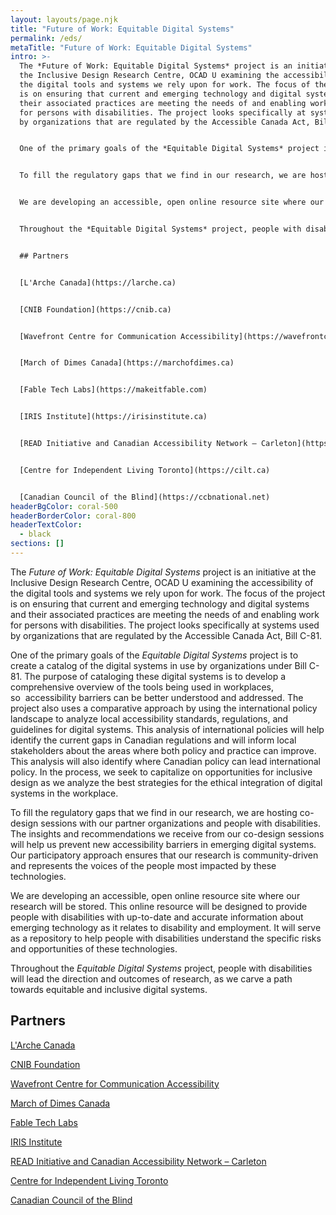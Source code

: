 ```yaml
---
layout: layouts/page.njk
title: "Future of Work: Equitable Digital Systems"
permalink: /eds/
metaTitle: "Future of Work: Equitable Digital Systems"
intro: >-
  The *Future of Work: Equitable Digital Systems* project is an initiative at
  the Inclusive Design Research Centre, OCAD U examining the accessibility of
  the digital tools and systems we rely upon for work. The focus of the project
  is on ensuring that current and emerging technology and digital systems and
  their associated practices are meeting the needs of and enabling work
  for persons with disabilities. The project looks specifically at systems used
  by organizations that are regulated by the Accessible Canada Act, Bill C-81.


  One of the primary goals of the *Equitable Digital Systems* project is to create a catalog of the digital systems in use by organizations under Bill C-81. The purpose of cataloging these digital systems is to develop a comprehensive overview of the tools being used in workplaces, so  accessibility barriers can be better understood and addressed. The project also uses a comparative approach by using the international policy landscape to analyze local accessibility standards, regulations, and guidelines for digital systems. This analysis of international policies will help identify the current gaps in Canadian regulations and will inform local stakeholders about the areas where both policy and practice can improve. This analysis will also identify where Canadian policy can lead international policy. In the process, we seek to capitalize on opportunities for inclusive design as we analyze the best strategies for the ethical integration of digital systems in the workplace.


  To fill the regulatory gaps that we find in our research, we are hosting co-design sessions with our partner organizations and people with disabilities. The insights and recommendations we receive from our co-design sessions will help us prevent new accessibility barriers in emerging digital systems. Our participatory approach ensures that our research is community-driven and represents the voices of the people most impacted by these technologies.


  We are developing an accessible, open online resource site where our research will be stored. This online resource will be designed to provide people with disabilities with up-to-date and accurate information about emerging technology as it relates to disability and employment. It will serve as a repository to help people with disabilities understand the specific risks and opportunities of these technologies.


  Throughout the *Equitable Digital Systems* project, people with disabilities will lead the direction and outcomes of research, as we carve a path towards equitable and inclusive digital systems.


  ## Partners


  [L'Arche Canada](https://larche.ca)


  [CNIB Foundation](https://cnib.ca)


  [Wavefront Centre for Communication Accessibility](https://wavefrontcentre.ca)


  [March of Dimes Canada](https://marchofdimes.ca)


  [Fable Tech Labs](https://makeitfable.com)


  [IRIS Institute](https://irisinstitute.ca)


  [READ Initiative and Canadian Accessibility Network – Carleton](https://carleton.ca/read/can/)


  [Centre for Independent Living Toronto](https://cilt.ca)


  [Canadian Council of the Blind](https://ccbnational.net)
headerBgColor: coral-500
headerBorderColor: coral-800
headerTextColor:
  - black
sections: []
---
```

The *Future of Work: Equitable Digital Systems* project is an initiative at the Inclusive Design Research Centre, OCAD U examining the accessibility of the digital tools and systems we rely upon for work. The focus of the project is on ensuring that current and emerging technology and digital systems and their associated practices are meeting the needs of and enabling work for persons with disabilities. The project looks specifically at systems used by organizations that are regulated by the Accessible Canada Act, Bill C-81.

One of the primary goals of the *Equitable Digital Systems* project is to create a catalog of the digital systems in use by organizations under Bill C-81. The purpose of cataloging these digital systems is to develop a comprehensive overview of the tools being used in workplaces, so  accessibility barriers can be better understood and addressed. The project also uses a comparative approach by using the international policy landscape to analyze local accessibility standards, regulations, and guidelines for digital systems. This analysis of international policies will help identify the current gaps in Canadian regulations and will inform local stakeholders about the areas where both policy and practice can improve. This analysis will also identify where Canadian policy can lead international policy. In the process, we seek to capitalize on opportunities for inclusive design as we analyze the best strategies for the ethical integration of digital systems in the workplace.

To fill the regulatory gaps that we find in our research, we are hosting co-design sessions with our partner organizations and people with disabilities. The insights and recommendations we receive from our co-design sessions will help us prevent new accessibility barriers in emerging digital systems. Our participatory approach ensures that our research is community-driven and represents the voices of the people most impacted by these technologies.

We are developing an accessible, open online resource site where our research will be stored. This online resource will be designed to provide people with disabilities with up-to-date and accurate information about emerging technology as it relates to disability and employment. It will serve as a repository to help people with disabilities understand the specific risks and opportunities of these technologies.

Throughout the *Equitable Digital Systems* project, people with disabilities will lead the direction and outcomes of research, as we carve a path towards equitable and inclusive digital systems.

## Partners

[L'Arche Canada](https://larche.ca)

[CNIB Foundation](https://cnib.ca)

[Wavefront Centre for Communication Accessibility](https://wavefrontcentre.ca)

[March of Dimes Canada](https://marchofdimes.ca)

[Fable Tech Labs](https://makeitfable.com)

[IRIS Institute](https://irisinstitute.ca)

[READ Initiative and Canadian Accessibility Network – Carleton](https://carleton.ca/read/can/)

[Centre for Independent Living Toronto](https://cilt.ca)

[Canadian Council of the Blind](https://ccbnational.net)